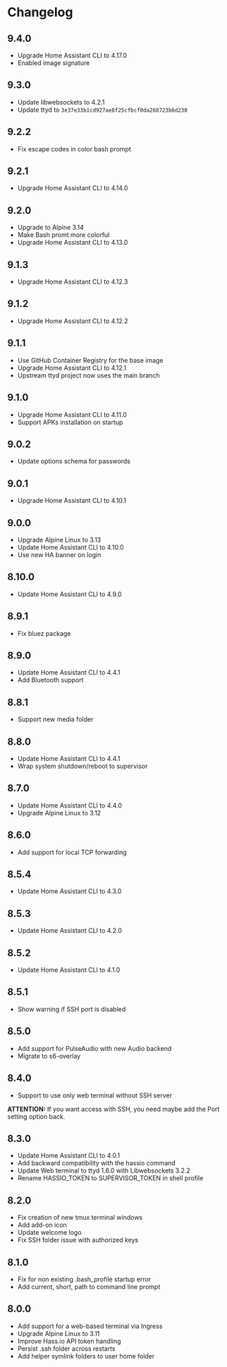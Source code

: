 # Changelog

## 9.4.0

- Upgrade Home Assistant CLI to 4.17.0
- Enabled image signature

## 9.3.0

- Update libwebsockets to 4.2.1
- Update ttyd to `3e37e33b1cd927ae8f25cfbcf0da268723b6d230`

## 9.2.2

- Fix escape codes in color bash prompt

## 9.2.1

- Upgrade Home Assistant CLI to 4.14.0

## 9.2.0

- Upgrade to Alpine 3.14
- Make Bash promt more colorful
- Upgrade Home Assistant CLI to 4.13.0

## 9.1.3

- Upgrade Home Assistant CLI to 4.12.3

## 9.1.2

- Upgrade Home Assistant CLI to 4.12.2

## 9.1.1

- Use GitHub Container Registry for the base image
- Upgrade Home Assistant CLI to 4.12.1
- Upstream ttyd project now uses the main branch

## 9.1.0

- Upgrade Home Assistant CLI to 4.11.0
- Support APKs installation on startup

## 9.0.2

- Update options schema for passwords

## 9.0.1

- Upgrade Home Assistant CLI to 4.10.1

## 9.0.0

- Upgrade Alpine Linux to 3.13
- Update Home Assistant CLI to 4.10.0
- Use new HA banner on login

## 8.10.0

- Update Home Assistant CLI to 4.9.0

## 8.9.1

- Fix bluez package

## 8.9.0

- Update Home Assistant CLI to 4.4.1
- Add Bluetooth support

## 8.8.1

- Support new media folder

## 8.8.0

- Update Home Assistant CLI to 4.4.1
- Wrap system shutdown/reboot to supervisor

## 8.7.0

- Update Home Assistant CLI to 4.4.0
- Upgrade Alpine Linux to 3.12

## 8.6.0

- Add support for local TCP forwarding

## 8.5.4

- Update Home Assistant CLI to 4.3.0

## 8.5.3

- Update Home Assistant CLI to 4.2.0

## 8.5.2

- Update Home Assistant CLI to 4.1.0

## 8.5.1

- Show warning if SSH port is disabled

## 8.5.0

- Add support for PulseAudio with new Audio backend
- Migrate to s6-overlay

## 8.4.0

- Support to use only web terminal without SSH server

**ATTENTION:** If you want access with SSH, you need maybe add the Port setting option back.

## 8.3.0

- Update Home Assistant CLI to 4.0.1
- Add backward compatibility with the hassio command
- Update Web terminal to ttyd 1.6.0 with Libwebsockets 3.2.2
- Rename HASSIO_TOKEN to SUPERVISOR_TOKEN in shell profile

## 8.2.0

- Fix creation of new tmux terminal windows
- Add add-on icon
- Update welcome logo
- Fix SSH folder issue with authorized keys

## 8.1.0

- Fix for non existing .bash_profile startup error
- Add current, short, path to command line prompt

## 8.0.0

- Add support for a web-based terminal via Ingress
- Upgrade Alpine Linux to 3.11
- Improve Hass.io API token handling
- Persist .ssh folder across restarts
- Add helper symlink folders to user home folder
